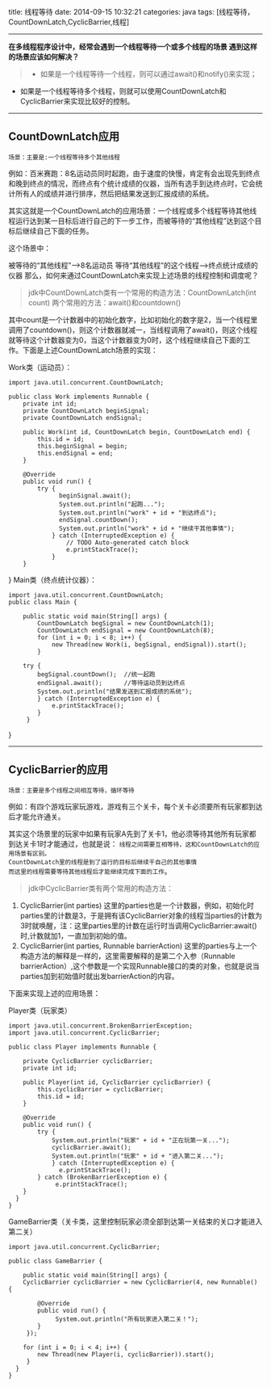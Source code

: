 title: 线程等待
date: 2014-09-15 10:32:21
categories: java
tags: [线程等待，CountDownLatch,CyclicBarrier,线程]


---


**在多线程程序设计中，经常会遇到一个线程等待一个或多个线程的场景
遇到这样的场景应该如何解决？**
>* 如果是一个线程等待一个线程，则可以通过await()和notify()来实现；
* 如果是一个线程等待多个线程，则就可以使用CountDownLatch和CyclicBarrier来实现比较好的控制。

---
## CountDownLatch应用
`场景：主要是:一个线程等待多个其他线程`

例如：百米赛跑：8名运动员同时起跑，由于速度的快慢，肯定有会出现先到终点和晚到终点的情况，而终点有个统计成绩的仪器，当所有选手到达终点时，它会统计所有人的成绩并进行排序，然后把结果发送到汇报成绩的系统。

其实这就是一个CountDownLatch的应用场景：一个线程或多个线程等待其他线程运行达到某一目标后进行自己的下一步工作，而被等待的“其他线程”达到这个目标后继续自己下面的任务。

这个场景中：

被等待的“其他线程”——>8名运动员
等待“其他线程”的这个线程——>终点统计成绩的仪器
那么，如何来通过CountDownLatch来实现上述场景的线程控制和调度呢？

>jdk中CountDownLatch类有一个常用的构造方法：CountDownLatch(int count)
两个常用的方法：await()和countdown()

其中count是一个计数器中的初始化数字，比如初始化的数字是2，当一个线程里调用了countdown()，则这个计数器就减一，当线程调用了await()，则这个线程就等待这个计数器变为0，当这个计数器变为0时，这个线程继续自己下面的工作。下面是上述CountDownLatch场景的实现：

Work类（运动员）：

    import java.util.concurrent.CountDownLatch;

    public class Work implements Runnable {
        private int id;
        private CountDownLatch beginSignal;
        private CountDownLatch endSignal;

        public Work(int id, CountDownLatch begin, CountDownLatch end) {
            this.id = id;
            this.beginSignal = begin;
            this.endSignal = end;
        }

        @Override
        public void run() {
            try {
                  beginSignal.await();
                  System.out.println("起跑...");
                  System.out.println("work" + id + "到达终点");
                  endSignal.countDown();
                  System.out.println("work" + id + "继续干其他事情");
                } catch (InterruptedException e) {
                    // TODO Auto-generated catch block
                    e.printStackTrace();
                }
        }
}
Main类（终点统计仪器）：

    import java.util.concurrent.CountDownLatch;
    public class Main {

        public static void main(String[] args) {
            CountDownLatch begSignal = new CountDownLatch(1);
            CountDownLatch endSignal = new CountDownLatch(8);
            for (int i = 0; i < 8; i++) {
                new Thread(new Work(i, begSignal, endSignal)).start();
            }

        try {
            begSignal.countDown();  //统一起跑
            endSignal.await();      //等待运动员到达终点
            System.out.println("结果发送到汇报成绩的系统");
            } catch (InterruptedException e) {
                e.printStackTrace();
            }
         }
}

---
## CyclicBarrier的应用
`场景：主要是多个线程之间相互等待，循环等待	`

 例如：有四个游戏玩家玩游戏，游戏有三个关卡，每个关卡必须要所有玩家都到达后才能允许通关。

其实这个场景里的玩家中如果有玩家A先到了关卡1，他必须等待其他所有玩家都到达关卡1时才能通过，也就是说：
`线程之间需要互相等待，这和CountDownLatch的应用场景有区别。`   
`CountDownLatch里的线程是到了运行的目标后继续干自己的其他事情`   
`而这里的线程需要等待其他线程后才能继续完成下面的工作`。   

>jdk中CyclicBarrier类有两个常用的构造方法：
1. CyclicBarrier(int parties)
这里的parties也是一个计数器，例如，初始化时parties里的计数是3，于是拥有该CyclicBarrier对象的线程当parties的计数为3时就唤醒，注：这里parties里的计数在运行时当调用CyclicBarrier:await()时,计数就加1，一直加到初始的值。
2. CyclicBarrier(int parties, Runnable barrierAction)
这里的parties与上一个构造方法的解释是一样的，这里需要解释的是第二个入参（Runnable barrierAction）,这个参数是一个实现Runnable接口的类的对象，也就是说当parties加到初始值时就出发barrierAction的内容。

下面来实现上述的应用场景：

Player类（玩家类）

    import java.util.concurrent.BrokenBarrierException;
    import java.util.concurrent.CyclicBarrier;
    
    public class Player implements Runnable {
    
        private CyclicBarrier cyclicBarrier;
        private int id;
    
        public Player(int id, CyclicBarrier cyclicBarrier) {
            this.cyclicBarrier = cyclicBarrier;
            this.id = id;
        }
    
        @Override
        public void run() {
            try {
                System.out.println("玩家" + id + "正在玩第一关...");
                cyclicBarrier.await();
                System.out.println("玩家" + id + "进入第二关...");
                } catch (InterruptedException e) {
                  e.printStackTrace();
            } catch (BrokenBarrierException e) {
                 e.printStackTrace();
        }
      }
    }
GameBarrier类（关卡类，这里控制玩家必须全部到达第一关结束的关口才能进入第二关）

    import java.util.concurrent.CyclicBarrier;
    
    public class GameBarrier {
    
        public static void main(String[] args) {
        CyclicBarrier cyclicBarrier = new CyclicBarrier(4, new Runnable() {
    
            @Override
            public void run() {
                 System.out.println("所有玩家进入第二关！");
            }
         });
    
        for (int i = 0; i < 4; i++) {
            new Thread(new Player(i, cyclicBarrier)).start();
         }
      }
    }




